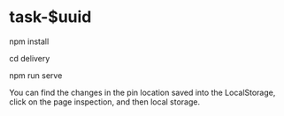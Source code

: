 # task-$uuid
npm install

cd delivery

npm run serve


You can find the changes in the pin location saved into the LocalStorage, click on the page inspection, and then local storage.


